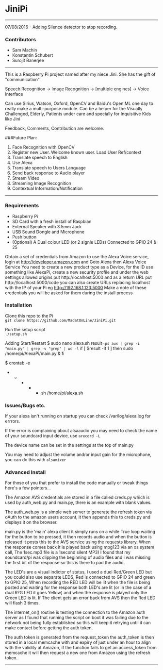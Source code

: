 # JiniPi
 
---
07/08/2016 - Adding Silence detector to stop recording. 

### Contributors
* Sam Machin
* Konstantin Schubert
* Surojit Banerjee
 
---
This is a Raspberry Pi project named after my niece Jini. She has the gift of "communication".

Speech Recognition -> Image Recognition -> [multiple engines] -> Voice Interface

Can use Sirius, Watson, Oxford, OpenCV and Baidu's Open ML one day to really make a multi-purpose module.
Can be a helper for the Visually Challenged, Elderly, Patients under care and specially for Inquisitive Kids like Jini

Feedback, Comments, Contribution are welcome.

###Future Plan:
1. Face Recognition with OpenCV
2. Register new User. Welcome known user. Load User Ref/context
3. Translate speech to English
4. Use Alexa
5. Translate speech to Users Language
6. Send back response to Audio player
7. Stream Video
8. Streaming Image Recognition
9. Contextual Information/Notification


---
 
### Requirements
* Raspberry Pi
* SD Card with a fresh install of Raspbian 
* External Speaker with 3.5mm Jack
* USB Sound Dongle and Microphone
* Push button
* (Optional) A Dual colour LED (or 2 signle LEDs) Connected to GPIO 24 & 25


Obtain a set of credentials from Amazon to use the Alexa Voice service, login at http://developer.amazon.com and Goto Alexa then Alexa Voice Service
You need to create a new product type as a Device, for the ID use something like AlexaPi, create a new security profile and under the web settings allowed origins put http://localhost:5000 and as a return URL put http://localhost:5000/code you can also create URLs replacing localhost with the IP of your Pi  eg http://192.168.1.123:5000
Make a note of these credentials you will be asked for them during the install process

### Installation
Clone this repo to the Pi    
`git clone https://github.com/MadatOnLine/JiniPi.git`

Run the setup script         
`./setup.sh`

Adding Start/Restart
$ sudo nano alexa.sh
result=`ps aux | grep -i "main.py" | grep -v "grep" | wc -l`
if [ $result -lt 1 ]
then
sudo /home/pi/AlexaPi/main.py &
fi

$ crontab -e
* * * * * sh /home/pi/alexa.sh

### Issues/Bugs etc.

If your alexa isn't running on startup you can check /var/log/alexa.log for errrors.

If the error is complaining about alsaaudio you may need to check the name of your soundcard input device, 
use `arecord -L` 

The device name can be set in the settings at the top of main.py 

You may need to adjust the volume and/or input gain for the microphone, you can do this 
with `alsamixer`

### Advanced Install
For those of you that prefer to install the code manually or tweak things here's a few pointers...

The Amazon AVS credentials are stored in a file called creds.py which is used by auth_web.py and main.py, there is an example with blank values.

The auth_web.py is a simple web server to generate the refresh token via oAuth to the amazon users account, it then appends this to creds.py and displays it on the browser.

main.py is the 'main' alexa client it simply runs on a while True loop waiting for the button to be pressed, it then records audio and when the button is released it posts this to the AVS service using the requests library, When the response comes back it is played back using mpg123 via an os system call, The 1sec.mp3 file is a 1second silent MP3) I found that my soundcard/pi was clipping the beginning of audio files and i was missing the first bit of the response so this is there to pad the audio.

The LED's are a visual indictor of status, I used a duel Red/Green LED but you could also use separate LEDS, Red is connected to GPIO 24 and green to GPIO 25, When recording the RED LED will be lit when the file is being posted and waiting for the response both LED's are lit (or in the case of a dual R?G LED it goes Yellow) and when the response is played only the Green LED is lit. If The client gets an error back from AVS then the Red LED will flash 3 times.

The internet_on() routine is testing the connection to the Amazon auth server as I found that running the script on boot it was failing due to the network not being fully established so this will keep it retrying until it can make contact before getting the auth token.

The auth token is generated from the request_token the auth_token is then stored in a local memcache with and expiry of just under an hour to align with the validity at Amazon, if the function fails to get an access_token from memcache it will then request a new one from Amazon using the refresh token.

---

 

